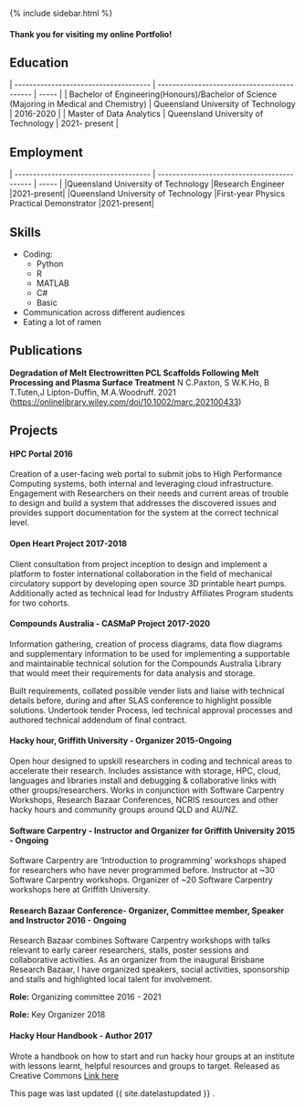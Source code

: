 
{% include sidebar.html %}


#### Thank you for visiting my online Portfolio!

## Education

| ------------------------------------- | ------------------------------------------- | ----- |
| Bachelor of Engineering(Honours)/Bachelor of Science (Majoring in Medical and Chemistry) | Queensland University of Technology         | 2016-2020 |
| Master of Data Analytics | Queensland University of Technology | 2021- present |

## Employment

| ------------------------------------- | ------------------------------------------- | ----- |
|Queensland University of Technology      |Research Engineer         |2021-present|
|Queensland University of Technology      |First-year Physics Practical Demonstrator         |2021-present|

## Skills

- Coding:
  - Python
  - R
  - MATLAB
  - C#
  - Basic
- Communication across different audiences
- Eating a lot of ramen

## Publications

**Degradation of Melt Electrowritten PCL Scaffolds Following Melt Processing and Plasma Surface Treatment**
N C.Paxton, S W.K.Ho, B T.Tuten,J Lipton-Duffin, M.A.Woodruff. 2021
(https://onlinelibrary.wiley.com/doi/10.1002/marc.202100433)


## Projects


#### HPC Portal  2016
Creation of a user-facing web portal to submit jobs to High Performance Computing systems, both internal and leveraging cloud infrastructure. Engagement with Researchers on their needs and current areas of trouble to design and build a system that addresses the discovered issues and provides support documentation for the system at the correct technical level.


#### Open Heart Project 2017-2018
Client consultation from project inception to design and implement a platform to foster international collaboration in the field of mechanical circulatory support by developing open source 3D printable heart pumps. Additionally acted as technical lead for Industry Affiliates Program students for two cohorts.


#### Compounds Australia - CASMaP Project 2017-2020
Information gathering, creation of process diagrams, data flow diagrams and supplementary information to be used for implementing a supportable and maintainable technical solution for the Compounds Australia Library that would meet their requirements for data analysis and storage.

Built requirements, collated possible vender lists and liaise with technical details before, during and after SLAS conference to highlight possible solutions. 
Undertook tender Process, led technical approval processes and authored technical addendum of final contract.


#### Hacky hour, Griffith University - Organizer 2015-Ongoing
Open hour designed to upskill researchers in coding and technical areas to accelerate their research. Includes assistance with storage, HPC, cloud, languages and libraries install and debugging & collaborative links with other groups/researchers. Works in conjunction with Software Carpentry Workshops, Research Bazaar Conferences, NCRIS resources and other hacky hours and community groups around QLD and AU/NZ. 


#### Software Carpentry - Instructor and Organizer for Griffith University 2015 - Ongoing
Software Carpentry are ‘Introduction to programming’ workshops shaped for researchers who have never programmed before. 
Instructor at ~30 Software Carpentry workshops.
Organizer of ~20 Software Carpentry workshops here at Griffith University.


#### Research Bazaar Conference- Organizer, Committee member, Speaker and Instructor 2016 - Ongoing
Research Bazaar combines Software Carpentry workshops with talks relevant to early career researchers, stalls, poster sessions and collaborative activities. As an organizer from the inaugural Brisbane Research Bazaar, I have organized speakers, social activities, sponsorship and stalls and highlighted local talent for involvement. 

**Role:** Organizing committee 2016 - 2021

**Role:** Key Organizer 2018


#### Hacky Hour Handbook - Author 2017
Wrote a handbook on how to start and run hacky hour groups at an institute with lessons learnt, helpful resources and groups to target. Released as Creative Commons [Link here](https://github.com/amandamiotto/HackyHourHandbook)





This page was last updated {{ site.datelastupdated }} .
